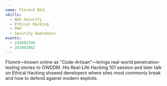 ```yaml
---
name: Florent Btd.
skills:
  - Web Security
  - Ethical Hacking
  - PHP
  - Security Awareness
events:
  - 234692399
  - 242802082
---
```


Florent—known online as "Code-Artisan"―brings real-world penetration-testing stories to OWDDM. His Real-Life Hacking 101 session and later talk on Ethical Hacking showed developers where sites most commonly break and how to defend against modern exploits.

